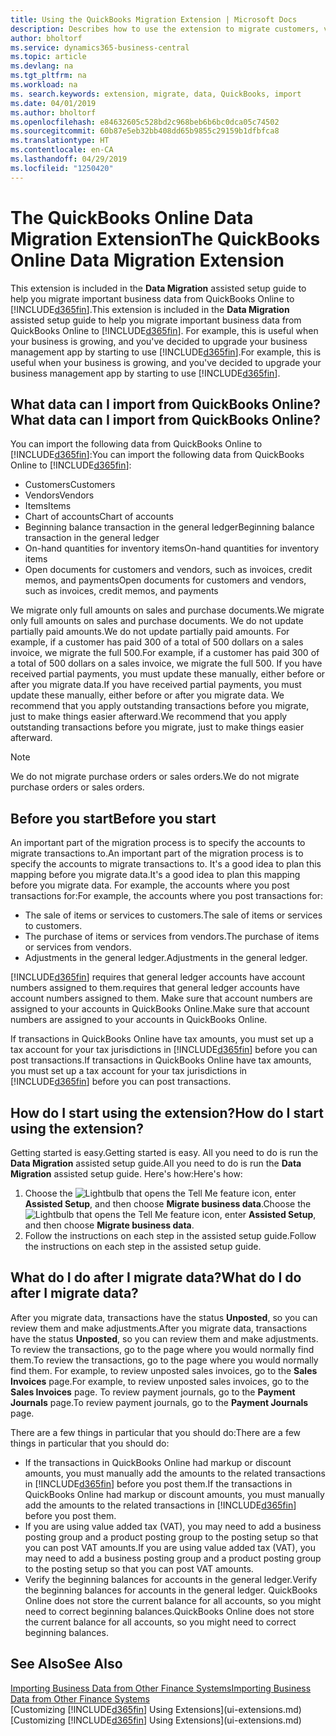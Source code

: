 ```yaml
---
title: Using the QuickBooks Migration Extension | Microsoft Docs
description: Describes how to use the extension to migrate customers, vendors, items, and accounts from QuickBooks Online to Business Central.
author: bholtorf
ms.service: dynamics365-business-central
ms.topic: article
ms.devlang: na
ms.tgt_pltfrm: na
ms.workload: na
ms. search.keywords: extension, migrate, data, QuickBooks, import
ms.date: 04/01/2019
ms.author: bholtorf
ms.openlocfilehash: e84632605c528bd2c968beb6b6bc0dca05c74502
ms.sourcegitcommit: 60b87e5eb32bb408dd65b9855c29159b1dfbfca8
ms.translationtype: HT
ms.contentlocale: en-CA
ms.lasthandoff: 04/29/2019
ms.locfileid: "1250420"
---
```

# <a name="the-quickbooks-online-data-migration-extension"></a><span data-ttu-id="4409c-103">The QuickBooks Online Data Migration Extension</span><span class="sxs-lookup"><span data-stu-id="4409c-103">The QuickBooks Online Data Migration Extension</span></span>
<span data-ttu-id="4409c-104">This extension is included in the **Data Migration** assisted setup guide to help you migrate important business data from QuickBooks Online to [!INCLUDE[d365fin](includes/d365fin_md.md)].</span><span class="sxs-lookup"><span data-stu-id="4409c-104">This extension is included in the **Data Migration** assisted setup guide to help you migrate important business data from QuickBooks Online to [!INCLUDE[d365fin](includes/d365fin_md.md)].</span></span> <span data-ttu-id="4409c-105">For example, this is useful when your business is growing, and you've decided to upgrade your business management app by starting to use [!INCLUDE[d365fin](includes/d365fin_md.md)].</span><span class="sxs-lookup"><span data-stu-id="4409c-105">For example, this is useful when your business is growing, and you've decided to upgrade your business management app by starting to use [!INCLUDE[d365fin](includes/d365fin_md.md)].</span></span>

## <a name="what-data-can-i-import-from-quickbooks-online"></a><span data-ttu-id="4409c-106">What data can I import from QuickBooks Online?</span><span class="sxs-lookup"><span data-stu-id="4409c-106">What data can I import from QuickBooks Online?</span></span>
<span data-ttu-id="4409c-107">You can import the following data from QuickBooks Online to [!INCLUDE[d365fin](includes/d365fin_md.md)]:</span><span class="sxs-lookup"><span data-stu-id="4409c-107">You can import the following data from QuickBooks Online to [!INCLUDE[d365fin](includes/d365fin_md.md)]:</span></span>  

* <span data-ttu-id="4409c-108">Customers</span><span class="sxs-lookup"><span data-stu-id="4409c-108">Customers</span></span>
* <span data-ttu-id="4409c-109">Vendors</span><span class="sxs-lookup"><span data-stu-id="4409c-109">Vendors</span></span>
* <span data-ttu-id="4409c-110">Items</span><span class="sxs-lookup"><span data-stu-id="4409c-110">Items</span></span>
* <span data-ttu-id="4409c-111">Chart of accounts</span><span class="sxs-lookup"><span data-stu-id="4409c-111">Chart of accounts</span></span>
* <span data-ttu-id="4409c-112">Beginning balance transaction in the general ledger</span><span class="sxs-lookup"><span data-stu-id="4409c-112">Beginning balance transaction in the general ledger</span></span>
* <span data-ttu-id="4409c-113">On-hand quantities for inventory items</span><span class="sxs-lookup"><span data-stu-id="4409c-113">On-hand quantities for inventory items</span></span>
* <span data-ttu-id="4409c-114">Open documents for customers and vendors, such as invoices, credit memos, and payments</span><span class="sxs-lookup"><span data-stu-id="4409c-114">Open documents for customers and vendors, such as invoices, credit memos, and payments</span></span>

<span data-ttu-id="4409c-115">We migrate only full amounts on sales and purchase documents.</span><span class="sxs-lookup"><span data-stu-id="4409c-115">We migrate only full amounts on sales and purchase documents.</span></span> <span data-ttu-id="4409c-116">We do not update partially paid amounts.</span><span class="sxs-lookup"><span data-stu-id="4409c-116">We do not update partially paid amounts.</span></span> <span data-ttu-id="4409c-117">For example, if a customer has paid 300 of a total of 500 dollars on a sales invoice, we migrate the full 500.</span><span class="sxs-lookup"><span data-stu-id="4409c-117">For example, if a customer has paid 300 of a total of 500 dollars on a sales invoice, we migrate the full 500.</span></span> <span data-ttu-id="4409c-118">If you have received partial payments, you must update these manually, either before or after you migrate data.</span><span class="sxs-lookup"><span data-stu-id="4409c-118">If you have received partial payments, you must update these manually, either before or after you migrate data.</span></span> <span data-ttu-id="4409c-119">We recommend that you apply outstanding transactions before you migrate, just to make things easier afterward.</span><span class="sxs-lookup"><span data-stu-id="4409c-119">We recommend that you apply outstanding transactions before you migrate, just to make things easier afterward.</span></span>

> [!NOTE]  
>   <span data-ttu-id="4409c-120">We do not migrate purchase orders or sales orders.</span><span class="sxs-lookup"><span data-stu-id="4409c-120">We do not migrate purchase orders or sales orders.</span></span>

## <a name="before-you-start"></a><span data-ttu-id="4409c-121">Before you start</span><span class="sxs-lookup"><span data-stu-id="4409c-121">Before you start</span></span>
<span data-ttu-id="4409c-122">An important part of the migration process is to specify the accounts to migrate transactions to.</span><span class="sxs-lookup"><span data-stu-id="4409c-122">An important part of the migration process is to specify the accounts to migrate transactions to.</span></span> <span data-ttu-id="4409c-123">It's a good idea to plan this mapping before you migrate data.</span><span class="sxs-lookup"><span data-stu-id="4409c-123">It's a good idea to plan this mapping before you migrate data.</span></span> <span data-ttu-id="4409c-124">For example, the accounts where you post transactions for:</span><span class="sxs-lookup"><span data-stu-id="4409c-124">For example, the accounts where you post transactions for:</span></span>  

* <span data-ttu-id="4409c-125">The sale of items or services to customers.</span><span class="sxs-lookup"><span data-stu-id="4409c-125">The sale of items or services to customers.</span></span>
* <span data-ttu-id="4409c-126">The purchase of items or services from vendors.</span><span class="sxs-lookup"><span data-stu-id="4409c-126">The purchase of items or services from vendors.</span></span>  
* <span data-ttu-id="4409c-127">Adjustments in the general ledger.</span><span class="sxs-lookup"><span data-stu-id="4409c-127">Adjustments in the general ledger.</span></span>  

[!INCLUDE[d365fin](includes/d365fin_md.md)] <span data-ttu-id="4409c-128">requires that general ledger accounts have account numbers assigned to them.</span><span class="sxs-lookup"><span data-stu-id="4409c-128">requires that general ledger accounts have account numbers assigned to them.</span></span> <span data-ttu-id="4409c-129">Make sure that account numbers are assigned to your accounts in QuickBooks Online.</span><span class="sxs-lookup"><span data-stu-id="4409c-129">Make sure that account numbers are assigned to your accounts in QuickBooks Online.</span></span>

<span data-ttu-id="4409c-130">If transactions in QuickBooks Online have tax amounts, you must set up a tax account for your tax jurisdictions in [!INCLUDE[d365fin](includes/d365fin_md.md)] before you can post transactions.</span><span class="sxs-lookup"><span data-stu-id="4409c-130">If transactions in QuickBooks Online have tax amounts, you must set up a tax account for your tax jurisdictions in [!INCLUDE[d365fin](includes/d365fin_md.md)] before you can post transactions.</span></span>

## <a name="how-do-i-start-using-the-extension"></a><span data-ttu-id="4409c-131">How do I start using the extension?</span><span class="sxs-lookup"><span data-stu-id="4409c-131">How do I start using the extension?</span></span>
<span data-ttu-id="4409c-132">Getting started is easy.</span><span class="sxs-lookup"><span data-stu-id="4409c-132">Getting started is easy.</span></span> <span data-ttu-id="4409c-133">All you need to do is run the **Data Migration** assisted setup guide.</span><span class="sxs-lookup"><span data-stu-id="4409c-133">All you need to do is run the **Data Migration** assisted setup guide.</span></span> <span data-ttu-id="4409c-134">Here's how:</span><span class="sxs-lookup"><span data-stu-id="4409c-134">Here's how:</span></span>

1. <span data-ttu-id="4409c-135">Choose the ![Lightbulb that opens the Tell Me feature](media/ui-search/search_small.png "Tell me what you want to do") icon, enter **Assisted Setup**, and then choose **Migrate business data**.</span><span class="sxs-lookup"><span data-stu-id="4409c-135">Choose the ![Lightbulb that opens the Tell Me feature](media/ui-search/search_small.png "Tell me what you want to do") icon, enter **Assisted Setup**, and then choose **Migrate business data**.</span></span>
2. <span data-ttu-id="4409c-136">Follow the instructions on each step in the assisted setup guide.</span><span class="sxs-lookup"><span data-stu-id="4409c-136">Follow the instructions on each step in the assisted setup guide.</span></span>

## <a name="what-do-i-do-after-i-migrate-data"></a><span data-ttu-id="4409c-137">What do I do after I migrate data?</span><span class="sxs-lookup"><span data-stu-id="4409c-137">What do I do after I migrate data?</span></span>
<span data-ttu-id="4409c-138">After you migrate data, transactions have the status **Unposted**, so you can review them and make adjustments.</span><span class="sxs-lookup"><span data-stu-id="4409c-138">After you migrate data, transactions have the status **Unposted**, so you can review them and make adjustments.</span></span> <span data-ttu-id="4409c-139">To review the transactions, go to the page where you would normally find them.</span><span class="sxs-lookup"><span data-stu-id="4409c-139">To review the transactions, go to the page where you would normally find them.</span></span> <span data-ttu-id="4409c-140">For example, to review unposted sales invoices, go to the **Sales Invoices** page.</span><span class="sxs-lookup"><span data-stu-id="4409c-140">For example, to review unposted sales invoices, go to the **Sales Invoices** page.</span></span> <span data-ttu-id="4409c-141">To review payment journals, go to the **Payment Journals** page.</span><span class="sxs-lookup"><span data-stu-id="4409c-141">To review payment journals, go to the **Payment Journals** page.</span></span>   

<span data-ttu-id="4409c-142">There are a few things in particular that you should do:</span><span class="sxs-lookup"><span data-stu-id="4409c-142">There are a few things in particular that you should do:</span></span>

* <span data-ttu-id="4409c-143">If the transactions in QuickBooks Online had markup or discount amounts, you must manually add the amounts to the related transactions in [!INCLUDE[d365fin](includes/d365fin_md.md)] before you post them.</span><span class="sxs-lookup"><span data-stu-id="4409c-143">If the transactions in QuickBooks Online had markup or discount amounts, you must manually add the amounts to the related transactions in [!INCLUDE[d365fin](includes/d365fin_md.md)] before you post them.</span></span>
* <span data-ttu-id="4409c-144">If you are using value added tax (VAT), you may need to add a business posting group and a product posting group to the posting setup so that you can post VAT amounts.</span><span class="sxs-lookup"><span data-stu-id="4409c-144">If you are using value added tax (VAT), you may need to add a business posting group and a product posting group to the posting setup so that you can post VAT amounts.</span></span>
* <span data-ttu-id="4409c-145">Verify the beginning balances for accounts in the general ledger.</span><span class="sxs-lookup"><span data-stu-id="4409c-145">Verify the beginning balances for accounts in the general ledger.</span></span> <span data-ttu-id="4409c-146">QuickBooks Online does not store the current balance for all accounts, so you might need to correct beginning balances.</span><span class="sxs-lookup"><span data-stu-id="4409c-146">QuickBooks Online does not store the current balance for all accounts, so you might need to correct beginning balances.</span></span>

## <a name="see-also"></a><span data-ttu-id="4409c-147">See Also</span><span class="sxs-lookup"><span data-stu-id="4409c-147">See Also</span></span>
[<span data-ttu-id="4409c-148">Importing Business Data from Other Finance Systems</span><span class="sxs-lookup"><span data-stu-id="4409c-148">Importing Business Data from Other Finance Systems</span></span>](across-import-data-configuration-packages.md)  
<span data-ttu-id="4409c-149">[Customizing [!INCLUDE[d365fin](includes/d365fin_md.md)] Using Extensions](ui-extensions.md)</span><span class="sxs-lookup"><span data-stu-id="4409c-149">[Customizing [!INCLUDE[d365fin](includes/d365fin_md.md)] Using Extensions](ui-extensions.md)</span></span>  
